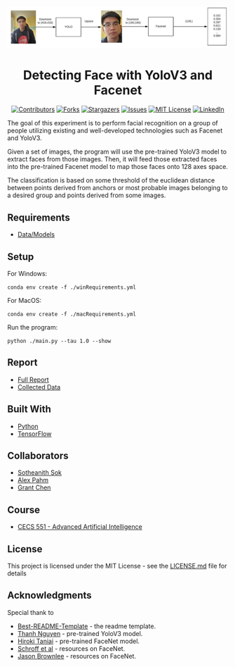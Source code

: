 <!-- Readme Start here -->

<!-- Load logo from readme/logo.jpg -->
<div align="center">
  <img src="readme/logo.jpg" alt="logo" />
</div>


<!-- Title -->
<h1 align="center" style="border: none">
Detecting Face with YoloV3 and Facenet
</h1>


<!-- Shield IO - very nice icons -->
<div align="center">

[![Contributors][contributors_shield]][contributors_url]
[![Forks][forks_shield]][forks_url]
[![Stargazers][stars_shield]][stars_url]
[![Issues][issues_shield]][issues_url]
[![MIT License][license_shield]][license_url]
[![LinkedIn][linkedin_shield]][linkedin_url]

</div>


<!-- Description -->
The goal of this experiment is to perform facial recognition on a group of people utilizing existing and well-developed technologies such as Facenet and YoloV3.

Given a set of images, the program will use the pre-trained YoloV3 model to extract faces from those images. Then, it will feed those extracted faces into the pre-trained Facenet model to map those faces onto 128 axes space.

The classification is based on some threshold of the euclidean distance between points derived from anchors or most probable images belonging to a desired group and points derived from some images.

## Requirements
- [Data/Models]

## Setup
For Windows:

    conda env create -f ./winRequirements.yml


For MacOS:

    conda env create -f ./macRequirements.yml

Run the program:

    python ./main.py --tau 1.0 --show

## Report
- [Full Report]
- [Collected Data]

<!-- Include your major tools and frameworks -->
## Built With
- [Python]
- [TensorFlow]


<!-- Collaborators information -->
## Collaborators
- [Sotheanith Sok]
- [Alex Pahm]
- [Grant Chen]

## Course
 - [CECS 551 - Advanced Artificial Intelligence]


<!-- License -->
## License
This project is licensed under the MIT License - see the [LICENSE.md][license_url] file for details


<!-- Shoutout to other projects, plugin, or minor tools -->
## Acknowledgments
Special thank to
- [Best-README-Template] - the readme template.
- [Thanh Nguyen] - pre-trained YoloV3 model.
- [Hiroki Taniai] - pre-trained FaceNet model.
- [Schroff et al] - resources on FaceNet.
- [Jason Brownlee] - resources on FaceNet.


<!-- References -->
<!-- Shield Icons-->
[contributors_shield]: https://img.shields.io/github/contributors/sotheanithsok/Detecting-Face-with-YoloV3-and-Facenet.svg?style=for-the-badge
[forks_shield]: https://img.shields.io/github/forks/sotheanithsok/Detecting-Face-with-YoloV3-and-Facenet.svg?style=for-the-badge
[stars_shield]: https://img.shields.io/github/stars/sotheanithsok/Detecting-Face-with-YoloV3-and-Facenet.svg?style=for-the-badge
[issues_shield]: https://img.shields.io/github/issues/sotheanithsok/Detecting-Face-with-YoloV3-and-Facenet.svg?style=for-the-badge
[license_shield]: https://img.shields.io/github/license/sotheanithsok/Detecting-Face-with-YoloV3-and-Facenet.svg?style=for-the-badge
[linkedin_shield]: https://img.shields.io/badge/-LinkedIn-black.svg?style=for-the-badge&logo=linkedin&colorB=555

<!-- Shield URLs -->
[contributors_url]: https://github.com/sotheanithsok/Detecting-Face-with-YoloV3-and-Facenet/graphs/contributors
[forks_url]: https://github.com/sotheanithsok/Detecting-Face-with-YoloV3-and-Facenet/network/members
[stars_url]: https://github.com/sotheanithsok/Detecting-Face-with-YoloV3-and-Facenet/stargazers
[issues_url]: https://github.com/sotheanithsok/Detecting-Face-with-YoloV3-and-Facenet/issues
[license_url]: https://github.com/sotheanithsok/Detecting-Face-with-YoloV3-and-Facenet/blob/master/LICENSE
[linkedin_url]: https://www.linkedin.com/in/sotheanith-sok-969ab0b3/

<!-- Other links -->
[Sotheanith Sok]: https://github.com/sotheanithsok
[Best-README-Template]: https://github.com/othneildrew/Best-README-Template
[Data/Models]:https://mega.nz/folder/W2JwgZrb#3fbukdnLG308Brw5wpblMw
[Full Report]:report/Report.pdf
[Collected Data]:report/Result.xlsx
[Python]: https://www.python.org/
[TensorFlow]:https://www.tensorflow.org/
[Alex Pahm]:https://github.com/alexpham095
[Grant Chen]:https://github.com/reizero01
[CECS 551 - Advanced Artificial Intelligence]: http://catalog.csulb.edu/preview_course_nopop.php?catoid=5&coid=40041
[Thanh Nguyen]:https://github.com/sthanhng/yoloface
[Hiroki Taniai]:https://github.com/nyoki-mtl
[Schroff et al]:https://arxiv.org/abs/1503.03832
[Jason Brownlee]:https://machinelearningmastery.com/how-to-develop-a-face-recognition-system-using-facenet-in-keras-and-an-svm-classifier/

